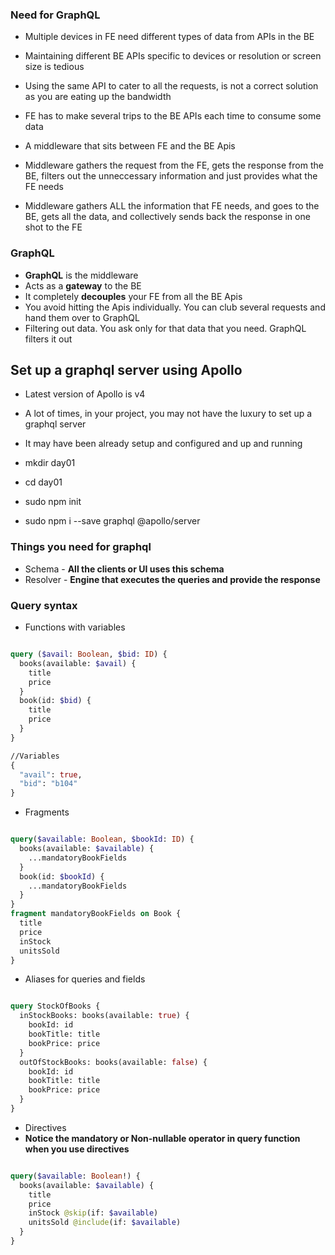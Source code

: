 ### Need for GraphQL

* Multiple devices in FE need different types of data from APIs in the BE
* Maintaining different BE APIs specific to devices or resolution or screen size is tedious
* Using the same API to cater to all the requests, is not a correct solution as you are eating up the bandwidth
* FE has to make several trips to the BE APIs each time to consume some data

* A middleware that sits between FE and the BE Apis
* Middleware gathers the request from the FE, gets the response from the BE, filters out the unneccessary information and just provides what the FE needs
* Middleware gathers ALL the information that FE needs, and goes to the BE, gets all the data, and collectively sends back the response in one shot to the FE

### GraphQL

* __GraphQL__ is the middleware
* Acts as a __gateway__ to the BE
* It completely __decouples__ your FE from all the BE Apis
* You avoid hitting the Apis individually. You can club several requests and hand them over to GraphQL
* Filtering out data. You ask only for that data that you need. GraphQL filters it out

## Set up a graphql server using Apollo

* Latest version of Apollo is v4
* A lot of times, in your project, you may not have the luxury to set up a graphql server
* It may have been already setup and configured and up and running

* mkdir day01
* cd day01
* sudo npm init
* sudo npm i --save graphql @apollo/server


### Things you need for graphql

* Schema - __All the clients or UI uses this schema__
* Resolver - __Engine that executes the queries and provide the response__


### Query syntax

* Functions with variables

``` graphql

query ($avail: Boolean, $bid: ID) {
  books(available: $avail) {
    title
    price
  }
  book(id: $bid) {
    title
    price
  }
}

//Variables
{
  "avail": true,
  "bid": "b104"
}

```

* Fragments

``` graphql

query($available: Boolean, $bookId: ID) {
  books(available: $available) {
    ...mandatoryBookFields
  }
  book(id: $bookId) {
    ...mandatoryBookFields
  }
}
fragment mandatoryBookFields on Book {
  title
  price
  inStock
  unitsSold
} 
```   

* Aliases for queries and fields

``` graphql

query StockOfBooks {
  inStockBooks: books(available: true) {
    bookId: id
    bookTitle: title
    bookPrice: price
  }
  outOfStockBooks: books(available: false) {
    bookId: id
    bookTitle: title
    bookPrice: price
  }
}

```

* Directives
* __Notice the mandatory or Non-nullable operator in query function when you use directives__

``` graphql

query($available: Boolean!) {
  books(available: $available) {
    title
    price
    inStock @skip(if: $available)
    unitsSold @include(if: $available)
  }
}

```
